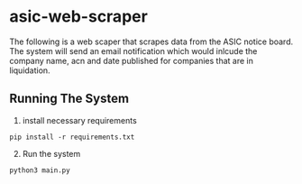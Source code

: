 # asic-web-scraper
The following is a web scaper that scrapes data from the ASIC notice board.
The system will send an email notification which  would  inlcude the company name,
acn and  date published for  companies that are in liquidation.

## Running The System
1. install necessary requirements
```
pip install -r requirements.txt
```

2.  Run the system
```
python3 main.py
```
